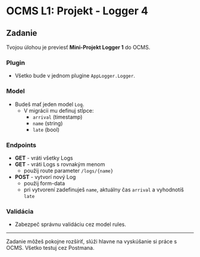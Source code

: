 # OCMS L1: Projekt - Logger 4

## Zadanie

Tvojou úlohou je previesť **Mini-Projekt Logger 1** do OCMS.

### Plugin

-   Všetko bude v jednom plugine `AppLogger.Logger`.

### Model

-   Budeš mať jeden model `Log`.
    -   V migrácii mu definuj stĺpce:
        -   `arrival` (timestamp)
        -   `name` (string)
        -   `late` (bool)

### Endpoints

-   **GET** - vráti všetky Logs
-   **GET** - vráti Logs s rovnakým menom
    -   použij route parameter `/logs/{name}`
-   **POST** - vytvorí nový Log
    -   použij form-data
    -   pri vytvorení zadefinuješ `name`, aktuálny čas `arrival` a vyhodnotíš `late`

### Validácia

-   Zabezpeč správnu validáciu cez model rules.

---

Zadanie môžeš pokojne rozšíriť, slúži hlavne na vyskúšanie si práce s OCMS. Všetko testuj cez Postmana.
